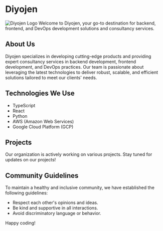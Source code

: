# Diyojen
![Diyojen Logo](https://media.licdn.com/dms/image/D4D0BAQErIC4pMJoPhw/company-logo_100_100/0/1694112928217?e=1720051200&v=beta&t=SkNh5pmsUmJJxqXumQUVmNdqyvgAQgq9FIO9Q0dOr_I)
Welcome to Diyojen, your go-to destination for backend, frontend, and DevOps development solutions and consultancy services.

## About Us

Diyojen specializes in developing cutting-edge products and providing expert consultancy services in backend development, frontend development, and DevOps practices. Our team is passionate about leveraging the latest technologies to deliver robust, scalable, and efficient solutions tailored to meet our clients' needs.

## Technologies We Use

- TypeScript
- React
- Python
- AWS (Amazon Web Services)
- Google Cloud Platform (GCP)

## Projects

Our organization is actively working on various projects. Stay tuned for updates on our projects!

<!-- Add projects here as they become available -->

## Community Guidelines

To maintain a healthy and inclusive community, we have established the following guidelines:

- Respect each other's opinions and ideas.
- Be kind and supportive in all interactions.
- Avoid discriminatory language or behavior.

Happy coding!
